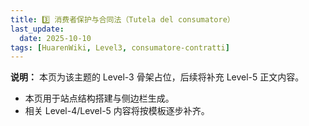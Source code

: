 ```yaml
---
title: 3️⃣ 消费者保护与合同法（Tutela del consumatore）
last_update:
  date: 2025-10-10
tags: [HuarenWiki, Level3, consumatore-contratti]
---
```

**说明：** 本页为该主题的 Level-3 骨架占位，后续将补充 Level-5 正文内容。

- 本页用于站点结构搭建与侧边栏生成。
- 相关 Level-4/Level-5 内容将按模板逐步补齐。
